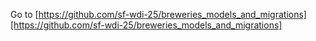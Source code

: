 Go to [https://github.com/sf-wdi-25/breweries_models_and_migrations][https://github.com/sf-wdi-25/breweries_models_and_migrations]
